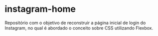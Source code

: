 # instagram-home

Repositório com o objetivo de reconstruir a página inicial de login do Instagram, no qual é abordado o conceito sobre CSS utilizando Flexbox.
